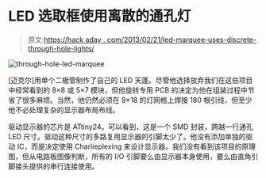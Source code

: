 # LED 选取框使用离散的通孔灯

> 原文:[https://hack aday . com/2013/02/21/led-marquee-uses-discrete-through-hole-lights/](https://hackaday.com/2013/02/21/led-marquee-uses-discrete-through-hole-lights/)

![through-hole-led-marquee](../Images/888b4318f7fa42114aa247134c1cf196.png)

[迈克尔]用单个二极管制作了自己的 LED 天蓬。尽管他选择放弃我们在这些项目中经常看到的 8×8 或 5×7 模块，但他旋转专用 PCB 的决定为他在组装过程中节省了很多麻烦。当然，他仍然必须在 9×18 的灯网格上焊接 180 根引线，但至少他不必处理复杂的显示器布局布线。

驱动显示器的芯片是 ATtiny24。可以看到，这是一个 SMD 封装，跨越一行通孔 LED 尺寸。驱动这种尺寸的多路复用显示器的引脚太少了。他没有添加单独的驱动 IC，而是决定使用 Charlieplexing 来设计显示器。我们没有看到该项目的原理图，但从电路板图像判断，所有的 I/O 引脚要么由显示器本身使用，要么由直角引脚接头提供的串行连接使用。